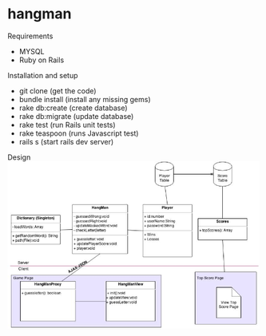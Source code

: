 hangman
=======

Requirements
 - MYSQL
 - Ruby on Rails

Installation and setup
 -   git clone (get the code)
 -   bundle install (install any missing gems)
 -   rake db:create (create database)
 -   rake db:migrate (update database)
 -   rake test (run Rails unit tests)
 -   rake teaspoon (runs Javascript test)
 -   rails s (start rails dev server)


Design
![Design](https://raw.githubusercontent.com/levin-ilya/hangman/master/HangmanDesign.jpeg)



